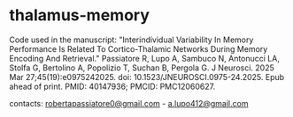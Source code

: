 # thalamus-memory
Code used in the manuscript: "Interindividual Variability In Memory Performance Is Related To Cortico-Thalamic Networks During Memory Encoding And Retrieval."
Passiatore R, Lupo A, Sambuco N, Antonucci LA, Stolfa G, Bertolino A, Popolizio T, Suchan B, Pergola G. 
J Neurosci. 2025 Mar 27;45(19):e0975242025. doi: 10.1523/JNEUROSCI.0975-24.2025. Epub ahead of print. PMID: 40147936; PMCID: PMC12060627.

contacts: robertapassiatore0@gmail.com - a.lupo412@gmail.com
